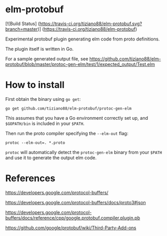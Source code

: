 # elm-protobuf

[![Build Status]
(https://travis-ci.org/tiziano88/elm-protobuf.svg?branch=master)]
(https://travis-ci.org/tiziano88/elm-protobuf)

Experimental protobuf plugin generating elm code from proto definitions.

The plugin itself is written in Go.

For a sample generated output file, see
https://github.com/tiziano88/elm-protobuf/blob/master/protoc-gen-elm/test/1/expected_output/Test.elm

# How to install

First obtain the binary using `go get`:

`go get github.com/tiziano88/elm-protobuf/protoc-gen-elm`

This assumes that you have a Go environment correctly set up, and `$GOPATH/bin`
is included in your `$PATH`.

Then run the proto compiler specifying the `--elm-out` flag:

`protoc --elm-out=. *.proto`

`protoc` will automatically detect the `protoc-gen-elm` binary from your `$PATH`
and use it to generate the output elm code.

# References

https://developers.google.com/protocol-buffers/

https://developers.google.com/protocol-buffers/docs/proto3#json

https://developers.google.com/protocol-buffers/docs/reference/cpp/google.protobuf.compiler.plugin.pb

https://github.com/google/protobuf/wiki/Third-Party-Add-ons

